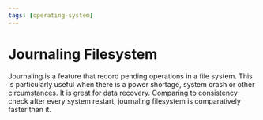 ```yaml
---
tags: [operating-system]
---
```


# Journaling Filesystem

Journaling is a feature that record pending operations in a file system. This
is particularly useful when there is a power shortage, system crash or other
circumstances. It is great for data recovery. Comparing to consistency check
after every system restart, journaling filesystem is comparatively faster than
it.
